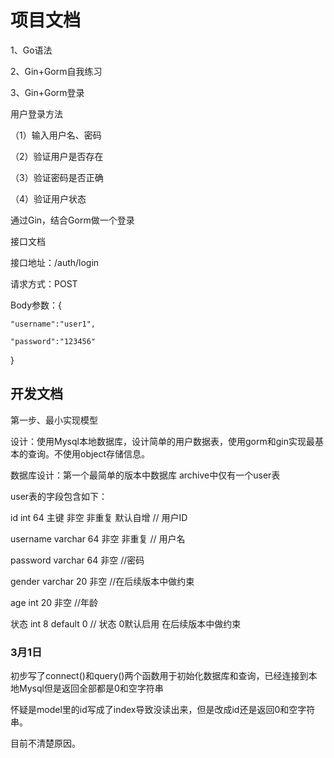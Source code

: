 # 项目文档

1、Go语法

2、Gin+Gorm自我练习

3、Gin+Gorm登录

用户登录方法

（1）输入用户名、密码

（2）验证用户是否存在

（3）验证密码是否正确

（4）验证用户状态

通过Gin，结合Gorm做一个登录

接口文档

接口地址：/auth/login

请求方式：POST

Body参数：{

    "username":"user1",

    "password":"123456"
    
}


## 开发文档

第一步、最小实现模型

设计：使用Mysql本地数据库，设计简单的用户数据表，使用gorm和gin实现最基本的查询。不使用object存储信息。

数据库设计：第一个最简单的版本中数据库 archive中仅有一个user表

user表的字段包含如下：

 id int 64 主键 非空 非重复 默认自增 // 用户ID

 username varchar 64 非空 非重复 // 用户名

 password varchar 64 非空 //密码

 gender varchar 20 非空 //在后续版本中做约束

 age int 20 非空 //年龄

 状态 int 8 default 0 // 状态 0默认启用 在后续版本中做约束


### 3月1日 

初步写了connect()和query()两个函数用于初始化数据库和查询，已经连接到本地Mysql但是返回全部都是0和空字符串

怀疑是model里的id写成了index导致没读出来，但是改成id还是返回0和空字符串。

目前不清楚原因。



